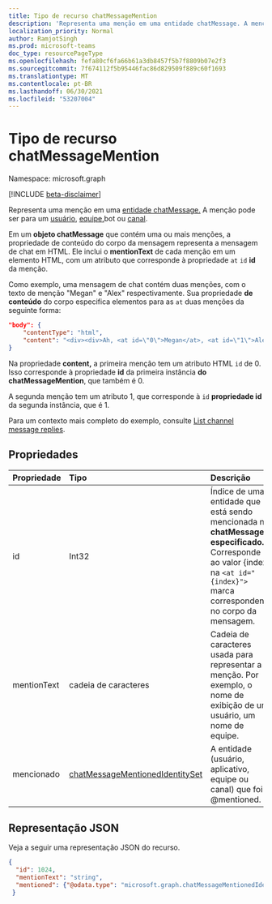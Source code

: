 ```yaml
---
title: Tipo de recurso chatMessageMention
description: 'Representa uma menção em uma entidade chatMessage. A menção pode ser para um usuário, equipe, bot ou canal. '
localization_priority: Normal
author: RamjotSingh
ms.prod: microsoft-teams
doc_type: resourcePageType
ms.openlocfilehash: fefa80cf6fa66b61a3db8457f5b7f8809b07e2f3
ms.sourcegitcommit: 7f674112f5b95446fac86d829509f889c60f1693
ms.translationtype: MT
ms.contentlocale: pt-BR
ms.lasthandoff: 06/30/2021
ms.locfileid: "53207004"
---
```

# <a name="chatmessagemention-resource-type"></a>Tipo de recurso chatMessageMention

Namespace: microsoft.graph

[!INCLUDE [beta-disclaimer](../../includes/beta-disclaimer.md)]

Representa uma menção em uma [entidade chatMessage.](chatmessage.md) A menção pode ser para um [usuário](user.md), [equipe,](team.md)bot ou [canal](channel.md). 

Em um **objeto chatMessage** que contém uma ou  mais menções, a propriedade de conteúdo do corpo da mensagem representa a mensagem de chat em HTML. Ele inclui o **mentionText** de cada menção em um elemento HTML, com um atributo que corresponde à propriedade `at` `id` **id** da menção.

Como exemplo, uma mensagem de chat contém duas menções, com o texto de menção "Megan" e "Alex" respectivamente. Sua propriedade **de conteúdo** do corpo especifica elementos para as `at` duas menções da seguinte forma:

``` json
"body": {
    "contentType": "html",
    "content": "<div><div>Ah, <at id=\"0\">Megan</at>, <at id=\"1\">Alex</at>, I saw them in a separate folder. Thanks!</div>\n</div>"
}
```

Na propriedade **content,** a primeira menção tem um atributo HTML `id` de 0. Isso corresponde à propriedade **id** da primeira instância **do chatMessageMention**, que também é 0.

A segunda menção tem um atributo 1, que corresponde à `id` **propriedade id** da segunda instância, que é 1.

Para um contexto mais completo do exemplo, consulte [List channel message replies](../api/chatmessage-list-replies.md#example).

## <a name="properties"></a>Propriedades
| Propriedade     | Tipo   |Descrição|
|:---------------|:--------|:----------|
|id|Int32|Índice de uma entidade que está sendo mencionada no **chatMessage especificado.** Corresponde ao valor {index} na `<at id="{index}">` marca correspondente no corpo da mensagem.|
|mentionText|cadeia de caracteres|Cadeia de caracteres usada para representar a menção. Por exemplo, o nome de exibição de um usuário, um nome de equipe.|
|mencionado|[chatMessageMentionedIdentitySet](chatmessagementionedidentityset.md)|A entidade (usuário, aplicativo, equipe ou canal) que foi @mentioned.|


## <a name="json-representation"></a>Representação JSON

Veja a seguir uma representação JSON do recurso.

<!-- {
  "blockType": "resource",
  "@odata.type": "microsoft.graph.chatMessageMention"
}-->

```json
{
  "id": 1024,
  "mentionText": "string",
  "mentioned": {"@odata.type": "microsoft.graph.chatMessageMentionedIdentitySet"}
 }
```

<!-- uuid: 8fcb5dbc-d5aa-4681-8e31-b001d5168d79
2015-10-25 14:57:30 UTC -->
<!--
{
  "type": "#page.annotation",
  "description": "chat mention resource",
  "keywords": "",
  "section": "documentation",
  "tocPath": "",
  "suppressions": []
}
-->



